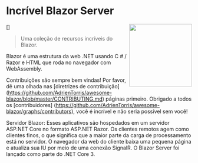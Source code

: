 # Incrível Blazor Server
[<img src = "https://adrientorris.github.io/wwwroot/images/blazor/logo-blazor.png" align = "right" width = "170">] 
> Uma coleção de recursos incríveis do Blazor.

Blazor é uma estrutura da web .NET usando C # / Razor e HTML que roda no navegador com WebAssembly.

Contribuições são sempre bem vindas! Por favor, dê uma olhada nas [diretrizes de contribuição] (https://github.com/AdrienTorris/awesome-blazor/blob/master/CONTRIBUTING.md) páginas primeiro. Obrigado a todos os [contribuidores] (https://github.com/AdrienTorris/awesome-blazor/graphs/contributors), você é incrível e não seria possível sem você!

Servidor Blazor: Esses aplicativos são hospedados em um servidor ASP.NET Core no formato ASP.NET Razor. Os clientes remotos agem como clientes finos, o que significa que a maior parte da carga de processamento está no servidor. O navegador da web do cliente baixa uma pequena página e atualiza sua IU por meio de uma conexão SignalR. O Blazor Server foi lançado como parte do .NET Core 3.

